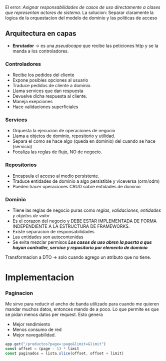 El error: 
*Asignar responsabilidades de casos de uso directamente a clases que representan actores de sistema*.
La solucion:
Separar claramente la logica de la orquestacion del modelo de dominio y las politicas de acceso

## Arquitectura en capas

- **Enrutador** -> es una *pseudocapa* que recibe las peticiones http y se la manda a los controladores.
### Controladores
- Recibe los pedidos del cliente
- Expone posibles opciones al usuario
- Traduce pedidos de cliente a dominio. 
- Llama services que dan respuesta
- Devuelve dicha respuesta al cliente.
- Maneja exepciones
- Hace validaciones superficiales
### Services
- Orquesta la ejecucion de operaciones de negocio
- Llama a objetos de dominio, repositorio y utilidad.
- Separa el como se hace algo (queda en dominio) del cuando se hace (servicio)
- Focaliza las reglas de flujo, NO de negocio.
### Repositorios
- Encapsula el acceso al medio persistente.
- Traduce entidades de dominio a algo persistible y viceversa (orm/odm)
- Pueden hacer operaciones CRUD sobre entidades de dominio
### Dominio
- Tiene las reglas de negocio puras como *reglas*, *validaciones, entidades y objetos de valor*
- Es el corazon del negocio y DEBE ESTAR IMPLEMENTADA DE FORMA INDEPENDIENTE A LA ESTRUCTURA DE FRAMEWORKS.
- Existe separacion de responsabilidades
- Las entidades son autocontenidas
- Se evita mezclar permisos
***Los casos de uso abren la puerta a que hayan controller, service y repositorio por elemento de dominio***


Transformacion a DTO -> solo cuando agrego un atributo que no tiene.
# Implementacion
### Paginacion
Me sirve para reducir el ancho de banda utilizado para cuando me quieren mandar muchos datos, entonces mando de a poco. Lo que permite es que se pidan menos datos per request. Esto genera
- Mejor rendimiento
- Menos consumo de red
- Mejor navegabilidad.
```js
app.get("/productos?page=:page&limit=&limit")
const offset = (page - 1) * limit
const paginados = lista.slice(offset, offset + limit)
```

